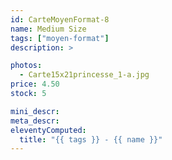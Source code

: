 ```yaml
---
id: CarteMoyenFormat-8
name: Medium Size
tags: ["moyen-format"]
description: >

photos:
  - Carte15x21princesse_1-a.jpg
price: 4.50
stock: 5

mini_descr:
meta_descr:
eleventyComputed:
  title: "{{ tags }} - {{ name }}"
---
```

